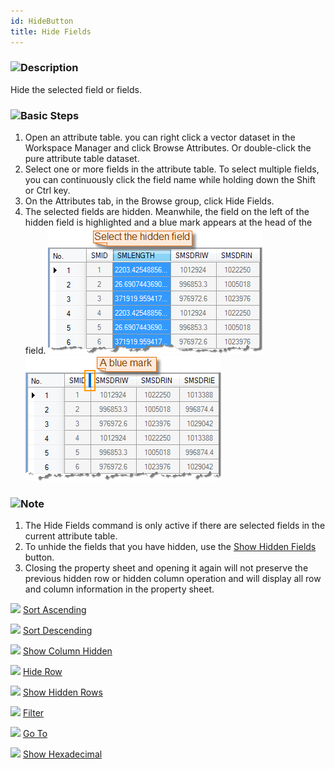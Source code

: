 ```yaml
---
id: HideButton
title: Hide Fields
---
```

### ![](../../img/read.gif)Description

Hide the selected field or fields.

### ![](../../img/read.gif)Basic Steps

  1. Open an attribute table. you can right click a vector dataset in the Workspace Manager and click Browse Attributes. Or double-click the pure attribute table dataset.
  2. Select one or more fields in the attribute table. To select multiple fields, you can continuously click the field name while holding down the Shift or Ctrl key.
  3. On the Attributes tab, in the Browse group, click Hide Fields.
  4. The selected fields are hidden. Meanwhile, the field on the left of the hidden field is highlighted and a blue mark appears at the head of the field.
![](img-en/hideMarker1.png)
![](img-en/hideMarker2.png)  
 

### ![](../../img/note.png)Note

  1. The Hide Fields command is only active if there are selected fields in the current attribute table.
  2. To unhide the fields that you have hidden, use the [Show Hidden Fields](CancelHideButton.htm) button.
  3. Closing the property sheet and opening it again will not preserve the previous hidden row or hidden column operation and will display all row and column information in the property sheet.

![](../../img/smalltitle.png) [Sort Ascending](SortOrderAscendingButton.htm)

![](../../img/smalltitle.png) [Sort Descending](SortOrderDescendingButton.htm)

![](../../img/smalltitle.png) [Show Column Hidden](CancelHideButton.htm)

![](../../img/smalltitle.png) [Hide Row](HiddenRows.htm)

![](../../img/smalltitle.png) [Show Hidden Rows](CancelHideRows.htm)

![](../../img/smalltitle.png) [Filter](FilterButton.htm)

![](../../img/smalltitle.png) [Go To](GoToButton.htm)

![](../../img/smalltitle.png) [Show Hexadecimal](DisplayHexadecimal.htm)



